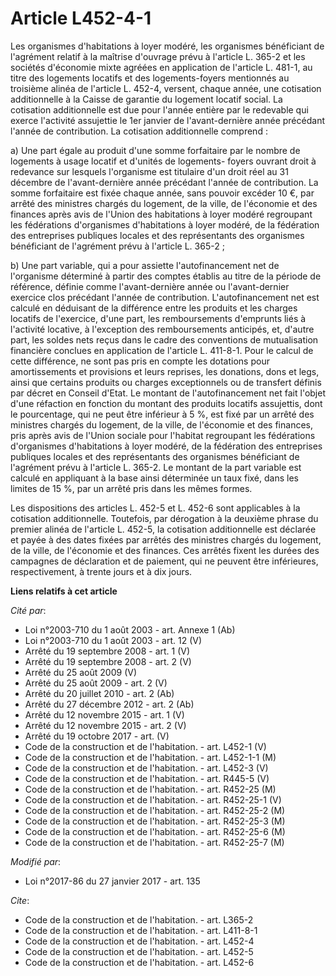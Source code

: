# Article L452-4-1

Les organismes d'habitations à loyer modéré, les organismes bénéficiant de l'agrément relatif à la maîtrise d'ouvrage prévu à
l'article L. 365-2 et les sociétés d'économie mixte agréées en application de l'article L. 481-1, au titre des logements
locatifs et des logements-foyers mentionnés au troisième alinéa de l'article L. 452-4, versent, chaque année, une cotisation
additionnelle à la Caisse de garantie du logement locatif social. La cotisation additionnelle est due pour l'année entière
par le redevable qui exerce l'activité assujettie le 1er janvier de l'avant-dernière année précédant l'année de contribution.
La cotisation additionnelle comprend : 

a) Une part égale au produit d'une somme forfaitaire par le nombre de logements à usage locatif et d'unités de logements-
foyers ouvrant droit à redevance sur lesquels l'organisme est titulaire d'un droit réel au 31 décembre de l'avant-dernière
année précédant l'année de contribution. La somme forfaitaire est fixée chaque année, sans pouvoir excéder 10 €, par arrêté
des ministres chargés du logement, de la ville, de l'économie et des finances après avis de l'Union des habitations à loyer
modéré regroupant les fédérations d'organismes d'habitations à loyer modéré, de la fédération des entreprises publiques
locales et des représentants des organismes bénéficiant de l'agrément prévu à l'article L. 365-2 ; 

b) Une part variable, qui a pour assiette l'autofinancement net de l'organisme déterminé à partir des comptes établis au
titre de la période de référence, définie comme l'avant-dernière année ou l'avant-dernier exercice clos précédant l'année de
contribution. L'autofinancement net est calculé en déduisant de la différence entre les produits et les charges locatifs de
l'exercice, d'une part, les remboursements d'emprunts liés à l'activité locative, à l'exception des remboursements anticipés,
et, d'autre part, les soldes nets reçus dans le cadre des conventions de mutualisation financière conclues en application de
l'article L. 411-8-1. Pour le calcul de cette différence, ne sont pas pris en compte les dotations pour amortissements et
provisions et leurs reprises, les donations, dons et legs, ainsi que certains produits ou charges exceptionnels ou de
transfert définis par décret en Conseil d'Etat. Le montant de l'autofinancement net fait l'objet d'une réfaction en fonction
du montant des produits locatifs assujettis, dont le pourcentage, qui ne peut être inférieur à 5 %, est fixé par un arrêté
des ministres chargés du logement, de la ville, de l'économie et des finances, pris après avis de l'Union sociale pour
l'habitat regroupant les fédérations d'organismes d'habitations à loyer modéré, de la fédération des entreprises publiques
locales et des représentants des organismes bénéficiant de l'agrément prévu à l'article L. 365-2. Le montant de la part
variable est calculé en appliquant à la base ainsi déterminée un taux fixé, dans les limites de 15 %, par un arrêté pris dans
les mêmes formes. 

Les dispositions des articles L. 452-5 et L. 452-6 sont applicables à la cotisation additionnelle.  Toutefois, par dérogation
à la deuxième phrase du premier alinéa de l'article L. 452-5, la cotisation additionnelle est déclarée et payée à des dates
fixées par arrêtés des ministres chargés du logement, de la ville, de l'économie et des finances. Ces arrêtés fixent les
durées des campagnes de déclaration et de paiement, qui ne peuvent être inférieures, respectivement, à trente jours et à dix
jours.

**Liens relatifs à cet article**

_Cité par_:

  - Loi n°2003-710 du 1 août 2003 - art. Annexe 1 (Ab)
  - Loi n°2003-710 du 1 août 2003 - art. 12 (V)
  - Arrêté du 19 septembre 2008 - art. 1 (V)
  - Arrêté du 19 septembre 2008 - art. 2 (V)
  - Arrêté du 25 août 2009 (V)
  - Arrêté du 25 août 2009 - art. 2 (V)
  - Arrêté du 20 juillet 2010 - art. 2 (Ab)
  - Arrêté du 27 décembre 2012 - art. 2 (Ab)
  - Arrêté du 12 novembre 2015 - art. 1 (V)
  - Arrêté du 12 novembre 2015 - art. 2 (V)
  - Arrêté du 19 octobre 2017 - art. (V)
  - Code de la construction et de l'habitation. - art. L452-1 (V)
  - Code de la construction et de l'habitation. - art. L452-1-1 (M)
  - Code de la construction et de l'habitation. - art. L452-3 (V)
  - Code de la construction et de l'habitation. - art. R445-5 (V)
  - Code de la construction et de l'habitation. - art. R452-25 (M)
  - Code de la construction et de l'habitation. - art. R452-25-1 (V)
  - Code de la construction et de l'habitation. - art. R452-25-2 (M)
  - Code de la construction et de l'habitation. - art. R452-25-3 (M)
  - Code de la construction et de l'habitation. - art. R452-25-6 (M)
  - Code de la construction et de l'habitation. - art. R452-25-7 (M)

_Modifié par_:

  - Loi n°2017-86 du 27 janvier 2017 - art. 135

_Cite_:

  - Code de la construction et de l'habitation. - art. L365-2
  - Code de la construction et de l'habitation. - art. L411-8-1
  - Code de la construction et de l'habitation. - art. L452-4
  - Code de la construction et de l'habitation. - art. L452-5
  - Code de la construction et de l'habitation. - art. L452-6
